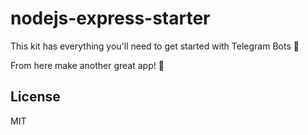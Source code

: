 # nodejs-express-starter
This kit has everything you'll need to get started with Telegram Bots 🤖

From here make another great app! 🌟

## License

MIT
